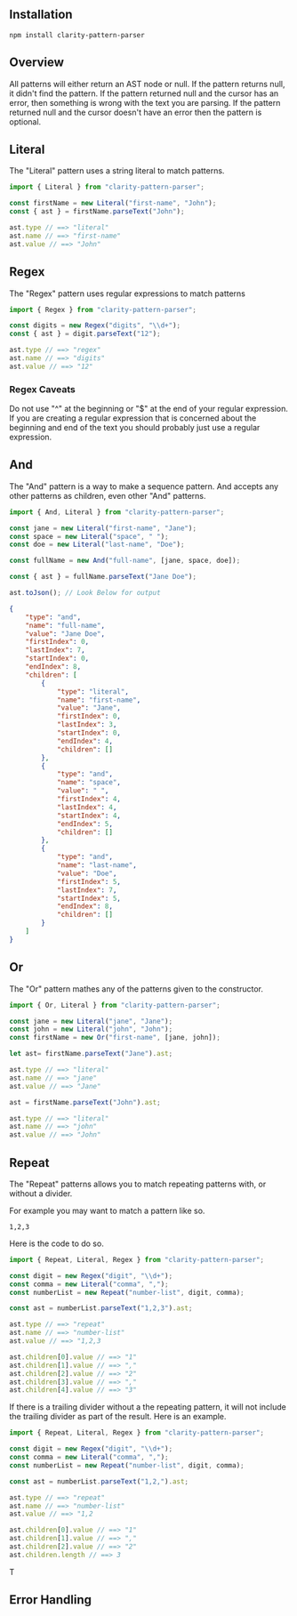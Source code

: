 ## Installation

```
npm install clarity-pattern-parser
```
## Overview
All patterns will either return an AST node or null. If the pattern returns null, it didn't find the pattern. If the pattern returned null and the cursor has an error, then something is wrong with the text you are parsing. If the pattern returned null and the cursor doesn't have an error then the pattern is optional. 

## Literal
The "Literal" pattern uses a string literal to match patterns.
```ts
import { Literal } from "clarity-pattern-parser";

const firstName = new Literal("first-name", "John");
const { ast } = firstName.parseText("John");

ast.type // ==> "literal"
ast.name // ==> "first-name"
ast.value // ==> "John"
```

## Regex
The "Regex" pattern uses regular expressions to match patterns 
```ts
import { Regex } from "clarity-pattern-parser";

const digits = new Regex("digits", "\\d+");
const { ast } = digit.parseText("12");

ast.type // ==> "regex"
ast.name // ==> "digits"
ast.value // ==> "12"
```

### Regex Caveats
Do not use "^" at the beginning or "$" at the end of your regular expression. If you are creating a regular expression that is concerned about the beginning and end of the text you should probably just use a regular expression. 

## And
The "And" pattern is a way to make a sequence pattern. And accepts any other patterns as children, even other "And" patterns. 
```ts
import { And, Literal } from "clarity-pattern-parser";

const jane = new Literal("first-name", "Jane");
const space = new Literal("space", " ");
const doe = new Literal("last-name", "Doe");

const fullName = new And("full-name", [jane, space, doe]);

const { ast } = fullName.parseText("Jane Doe");

ast.toJson(); // Look Below for output
```

```json
{
    "type": "and",
    "name": "full-name",
    "value": "Jane Doe",
    "firstIndex": 0,
    "lastIndex": 7,
    "startIndex": 0,
    "endIndex": 8,
    "children": [
        {
            "type": "literal",
            "name": "first-name",
            "value": "Jane",
            "firstIndex": 0,
            "lastIndex": 3,
            "startIndex": 0,
            "endIndex": 4,
            "children": []
        },
        {
            "type": "and",
            "name": "space",
            "value": " ",
            "firstIndex": 4,
            "lastIndex": 4,
            "startIndex": 4,
            "endIndex": 5,
            "children": []
        },
        {
            "type": "and",
            "name": "last-name",
            "value": "Doe",
            "firstIndex": 5,
            "lastIndex": 7,
            "startIndex": 5,
            "endIndex": 8,
            "children": []
        }         
    ]
}
```

## Or
The "Or" pattern mathes any of the patterns given to the constructor. 
```ts
import { Or, Literal } from "clarity-pattern-parser";

const jane = new Literal("jane", "Jane");
const john = new Literal("john", "John");
const firstName = new Or("first-name", [jane, john]);

let ast= firstName.parseText("Jane").ast;

ast.type // ==> "literal"
ast.name // ==> "jane"
ast.value // ==> "Jane"

ast = firstName.parseText("John").ast;

ast.type // ==> "literal"
ast.name // ==> "john"
ast.value // ==> "John"
```

## Repeat
The "Repeat" patterns allows you to match repeating patterns with, or without a divider.

For example you may want to match a pattern like so.
```
1,2,3
```
Here is the code to do so. 
```ts
import { Repeat, Literal, Regex } from "clarity-pattern-parser";

const digit = new Regex("digit", "\\d+");
const comma = new Literal("comma", ",");
const numberList = new Repeat("number-list", digit, comma);

const ast = numberList.parseText("1,2,3").ast;

ast.type // ==> "repeat"
ast.name // ==> "number-list"
ast.value // ==> "1,2,3

ast.children[0].value // ==> "1"
ast.children[1].value // ==> ","
ast.children[2].value // ==> "2"
ast.children[3].value // ==> ","
ast.children[4].value // ==> "3"
```

If there is a trailing divider without a the repeating pattern, it will not include the trailing divider as part of the result. Here is an example.

```ts
import { Repeat, Literal, Regex } from "clarity-pattern-parser";

const digit = new Regex("digit", "\\d+");
const comma = new Literal("comma", ",");
const numberList = new Repeat("number-list", digit, comma);

const ast = numberList.parseText("1,2,").ast;

ast.type // ==> "repeat"
ast.name // ==> "number-list"
ast.value // ==> "1,2

ast.children[0].value // ==> "1"
ast.children[1].value // ==> ","
ast.children[2].value // ==> "2"
ast.children.length // ==> 3
```

T
## Error Handling